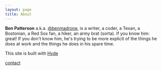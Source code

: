 ```yaml
---
layout: page
title: About
---
```


**Ben Patterson** a.k.a. [@benmadrone](twitter.com/benmadrone), is a writer, a coder, a Texan, a Bostonian, a Red Sox fan, a hiker, an army brat (sorta). If you know him: great! If you don't know him, he's trying to be more explicit of the things he does at work and the things he does in his spare time. 

This site is built with [Hyde](http://hyde.getpoole.com)

[contact](ben@fifteenlinesoffame.com)

